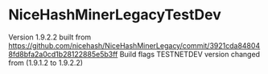 # NiceHashMinerLegacyTestDev

Version 1.9.2.2 built from https://github.com/nicehash/NiceHashMinerLegacy/commit/3921cda848048fd8bfa2a0cd1b28122885e5b3ff
Build flags TESTNETDEV version changed from (1.9.1.2 to 1.9.2.2)